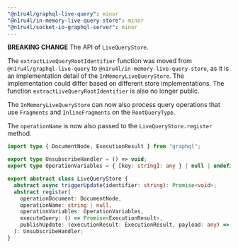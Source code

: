 ```yaml
---
"@n1ru4l/graphql-live-query": minor
"@n1ru4l/in-memory-live-query-store": minor
"@n1ru4l/socket-io-graphql-server": minor
---
```


**BREAKING CHANGE** The API of `LiveQueryStore`.

The `extractLiveQueryRootIdentifier` function was moved from `@n1ru4l/graphql-live-query` to `@n1ru4l/in-memory-live-query-store`, as it is an implementation detail of the `InMemoryLiveQueryStore`. The implementation could differ based on different store implementations. The function `extractLiveQueryRootIdentifier` is also no longer public.

The `InMemoryLiveQueryStore` can now also process query operations that use `Fragments` and `InlineFragments` on the `RootQueryType`.

The `operationName` is now also passed to the `LiveQueryStore.register` method.

```ts
import type { DocumentNode, ExecutionResult } from "graphql";

export type UnsubscribeHandler = () => void;
export type OperationVariables = { [key: string]: any } | null | undefined;

export abstract class LiveQueryStore {
  abstract async triggerUpdate(identifier: string): Promise<void>;
  abstract register(
    operationDocument: DocumentNode,
    operationName: string | null,
    operationVariables: OperationVariables,
    executeQuery: () => Promise<ExecutionResult>,
    publishUpdate: (executionResult: ExecutionResult, payload: any) => void
  ): UnsubscribeHandler;
}
```
